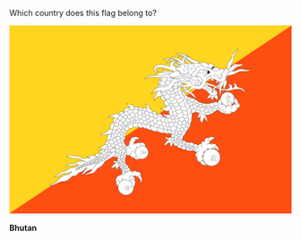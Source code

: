 Which country does this flag belong to?

![Flag of Bhutan](images/Flag_of_Bhutan.svg)
<!--question-->
**Bhutan**